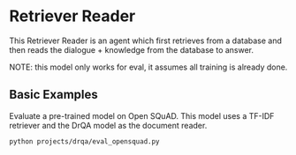 # Retriever Reader
This Retriever Reader is an agent which first retrieves from a database and then reads the dialogue + knowledge
from the database to answer.

NOTE: this model only works for eval, it assumes all training is already done.

## Basic Examples
Evaluate a pre-trained model on Open SQuAD. This model uses a TF-IDF retriever and the DrQA model as the document reader.
```bash
python projects/drqa/eval_opensquad.py
```

